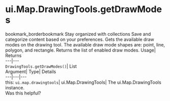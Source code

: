  
#  ui.Map.DrawingTools.getDrawModes
bookmark_borderbookmark Stay organized with collections  Save and categorize content based on your preferences.
Gets the available draw modes on the drawing tool. The available draw mode shapes are: point, line, polygon, and rectangle. 
Returns the list of enabled draw modes.
Usage| Returns  
---|---  
`DrawingTools.getDrawModes()`| List  
Argument| Type| Details  
---|---|---  
this: `ui.map.drawingtools`| ui.Map.DrawingTools| The ui.Map.DrawingTools instance.  
Was this helpful?
